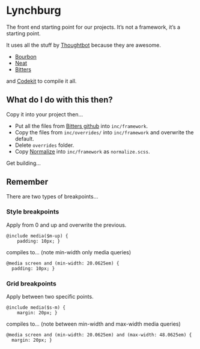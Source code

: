 # Lynchburg

The front end starting point for our projects. It’s not a framework, it’s a starting point.

It uses all the stuff by [Thoughtbot]() because they are awesome.

* [Bourbon](http://bitters.bourbon.io/)
* [Neat](http://neat.bourbon.io/)
* [Bitters](http://bitters.bourbon.io/)

and [Codekit](https://incident57.com/codekit) to compile it all.

## What do I do with this then?

Copy it into your project then…

* Put all the files from [Bitters github](https://github.com/thoughtbot/bitters/tree/master/app/assets/stylesheets) into `inc/framework`.
* Copy the files from `inc/overrides/` into `inc/framework` and overwrite the default.
* Delete `overrides` folder.
* Copy [Normalize](https://github.com/necolas/normalize.css/blob/master/normalize.css) into `inc/framework` as `normalize.scss`.

Get building…

## Remember

There are two types of breakpoints…

### Style breakpoints

Apply from 0 and up and overwrite the previous.

```
@include media($m-up) {
    padding: 10px; }
```

compiles to… (note min-width only media queries)

```
@media screen and (min-width: 20.0625em) {
  padding: 10px; }
```

### Grid breakpoints

Apply between two specific points.

```
@include media($s-m) {
    margin: 20px; }
```

compiles to… (note between min-width and max-width media queries)

```
@media screen and (min-width: 20.0625em) and (max-width: 48.0625em) {
  margin: 20px; }
```


